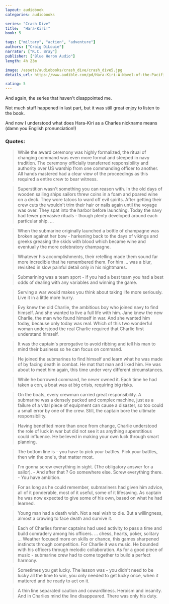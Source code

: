 ```yaml
---
layout: audiobook
categories: audiobooks

series: "Crash Dive"
title:  "Hara-Kiri!"
book: 5

tags: ["miltary", "action", "adventure"]
authors: ["Craig DiLouie"]
narrator: ["R.C. Bray"]
publisher: ["Blue Heron Audio"]
length: 4h 23m

image: /assets/audiobooks/crash_dive/crash_dive5.jpg
details_url: https://www.audible.com/pd/Hara-Kiri-A-Novel-of-the-Pacific-War-Audiobook/B07DVTNSQV

rating: 5
---
```


And again, the series that haven't disappointed me.

Not much stuff happened in last part, but it was still great enjoy to listen to the book.

And now I understood what does Hara-Kiri as a Charles nickname means (damn you English pronunciation!)

### Quotes:
> While the award ceremony was highly formalized, the ritual of changing command was even more formal and steeped in navy tradition. The ceremony officially transferred responsibility and authority over US warship from one commanding officer to another. All hands mastered had a clear view of the proceedings as this required a entire crew to bear witness.  

> Superstition wasn't something you can reason with. In the old days of wooden sailing ships sailors threw coins in a foam and poared wine on a deck. They wore tatoos to ward off evil spirits. After getting their crew cuts the wouldn't trim their hair or nails again until the voyage was over. They spat into the harbor before launching. Today the navy had fewer pervasive rituals - though plenty developed around each particular ship. ...

> When the submarine originally launched a bottle of champagne was broken against her bow - harkening back to the days of vikings and greeks 
greasing the skids with blood which became wine and eventually the more celebratory champagne. 

> Whatever his accomplishments, their retelling made them sound far more incredible that he remembered them. For him ... was a blur, revisited in slow painful detail only in his nightmares.

> Submarining was a team sport - if you had a best team you had a best odds of dealing with any variables and winning the game. 

> Serving a war would makes you think about taking life more seriously. Live it in a little more hurry.

> Evy knew the old Charlie, the ambitious boy who joined navy to find himself. And she wanted to live a full life with him. Jane knew the new Charlie, the man who found himself in war. And she wanted him today, because only today was real. Which of this two wonderful woman understood the real Charlie required that Charlie first understand himself. 

> It was the captain's prerogative to avoid ribbing and tell his man to mind their business so he can focus on command. 

> He joined the submarines to find himself and learn what he was made of by facing death in combat. He mat that man and liked him. He was about to meet him again, this time under very different circumstances.

> While he borrowed command, he never owned it. Each time he had taken a con, a boat was at big crisis, requiring big risks.

> On the boats, every crewman carried  great responsibility. A submarine was a densely packed and complex machine, just as a failure of a vital piece of equipment can cause a disaster, so too could a small error by one of the crew.  Still, the captain bore the ultimate responsibility.

> Having benefited more than once from change, Charlie understood the role of luck in war but did not see it as anything superstitious could influence. He believed in making your own luck through smart planning. 

> The bottom line is - you have to pick your battles. Pick your battles, then win the one's, that matter most.

> I'm gonna screw everything in sight. (The obligatory answer for a sailor). - And after that ? Go somewhere else. Screw everything there. -  You have ambition.

> For as long as he could remember, submariners had given him advice, all of it ponderable, most of it useful, some of it lifesaving. As captain he was now expected to give some of his own, based on what he had learned.

> Young man had a death wish. Not a real wish to die. But a willingness, almost a crawing to face death and survive it. 

> Each of Charlies former captains had used activity to pass a time and build comradery among his officers. ... chess, hearts, poker, solitary ... Weather focused more on skills or chance, this games sharpened instincts through competition. For Charlie it was music. He bounded with his officers through melodic collaboration. As for a good piece of music - submarine crew had to come together to build a perfect harmony. 

> Sometimes you get lucky. The lesson was - you didn't need to be lucky all the time to win, you only needed to get lucky once, when it mattered and be ready to act on it.

> A thin line separated caution and cowardliness. Heroism and insanity. And in Charlies mind the line disappeared. There was only his duty.